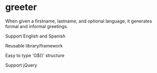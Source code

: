 # greeter

<p> When given a firstname, lastname, and optional language, it generates formal and informal greetings.</p>

<p>Support English and Spanish</p>

<p>Reusable library/framework</p>

<p>Easy to type 'G$()' structure</p>

<p> Support jQuery </p>